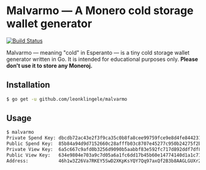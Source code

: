 # Malvarmo — A Monero cold storage wallet generator

[![Build Status](https://travis-ci.org/leonklingele/malvarmo.svg?branch=master)](https://travis-ci.org/leonklingele/malvarmo)

Malvarmo — meaning "cold" in Esperanto — is a tiny cold storage wallet generator written in Go. It is intended for educational purposes only. __Please don't use it to store any Moneroj.__

## Installation

```sh
$ go get -u github.com/leonklingele/malvarmo
```

## Usage

```sh
$ malvarmo
Private Spend Key: dbcdb72ac43e2f3f9ca35c0b8fa8cee99759fce9e8d4fe84423186c39bb7260b
Public Spend Key:  85b84a94d9d7152660c28afffb03c8707e45277c950b24275f2b19db04d4f737
Private View Key:  6a5c667c9afd0b3256d9090b5aabbf83e592fc717d892ddf7df8275bb7a78400
Public View Key:   634e9804e703a9c7d05a6a1fc6dd17b45b60e14774140d1a1c710e1be0ccd120
Address:           46h1w3Z26Va7RKEY5SwD2XKpKsYQY7Qq97axQf2B3b8AAGLGUXr2FRAaRSok3pRHhQXAgvUcsvwJL5NK17egUqyS4euNvSp
```
